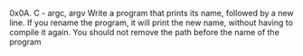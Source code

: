 0x0A. C - argc, argv
Write a program that prints its name, followed by a new line.
If you rename the program, it will print the new name, without having to compile it again.
You should not remove the path before the name of the program